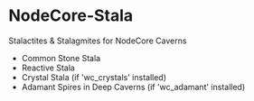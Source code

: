 # NodeCore-Stala
Stalactites & Stalagmites for NodeCore Caverns
- Common Stone Stala
- Reactive Stala
- Crystal Stala (if 'wc_crystals' installed)
- Adamant Spires in Deep Caverns (if 'wc_adamant' installed)
